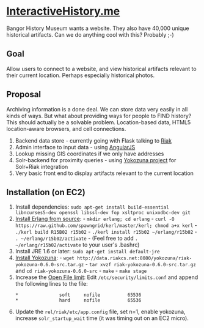 [InteractiveHistory.me](http://mainecivichackday.github.io/interactivehistory_me/)
=====================

Bangor History Museum wants a website. They also have 40,000 unique historical artifacts.
Can we do anything cool with this? Probably ;-)

Goal
-----

Allow users to connect to a website, and view historical artifacts relevant to their current
location. Perhaps especially historical photos.

Proposal
--------
 
Archiving information is a done deal. We can store data very easily in all kinds of ways. 
But what about providing ways for people to FIND history? This should actually be a 
solvable problem. Location-based data, HTML5 location-aware browsers, and cell connections.

  1. Backend data store - currently going with Flask talking to [Riak](http://docs.basho.com/riak/latest/)
  2. Admin interface to input data - using [AngularJS](http://docs.angularjs.org)
  3. Lookup missing GIS coordinates if we only have addresses
  4. Solr-backend for proximity queries - using [Yokozuna project](https://github.com/basho/yokozuna) for Solr+Riak integration
  5. Very basic front end to display artifacts relevant to the current location

Installation (on EC2)
---------------------
  1. Install dependencies:
     ```sudo apt-get install build-essential libncurses5-dev openssl libssl-dev fop xsltproc unixodbc-dev git```
  2. [Install Erlang from source](http://docs.basho.com/riak/latest/tutorials/installation/Installing-Erlang/#Installing-on-GNU-Linux):
    - ```mkdir erlang; cd erlang```
    - ```curl -O https://raw.github.com/spawngrid/kerl/master/kerl; chmod a+x kerl```
    - ```./kerl build R15B02 r15b02```
    - ```./kerl install r15b02 ~/erlang/r15b02```
    - ```. ~/erlang/r15b02/activate```
    - (Feel free to add ```. ~/erlang/r15b02/activate``` to your user's .bashrc)
  5. Install JRE 1.6 or later: ```sudo apt-get install default-jre```
  4. [Install Yokozuna](https://github.com/basho/yokozuna/blob/master/docs/INSTALL.md):
    - ```wget http://data.riakcs.net:8080/yokozuna/riak-yokozuna-0.6.0-src.tar.gz```
    - ```tar xvzf riak-yokozuna-0.6.0-src.tar.gz``` and ```cd riak-yokozuna-0.6.0-src```
    - ```make```
    - ```make stage```
  5. Increase the [Open File limit](http://docs.basho.com/riak/latest/cookbooks/Open-Files-Limit/#Linux):
     Edit ```/etc/security/limits.conf``` and append the following lines to the file:
       ```
       *               soft     nofile          65536
       *               hard     nofile          65536
       ```
  6. Update the ```rel/riak/etc/app.config``` file, set n=1, enable yokozuna, 
     increase ```solr_startup_wait``` time (it was timing out on an EC2 micro).
     